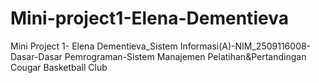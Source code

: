 # Mini-project1-Elena-Dementieva
Mini Project 1- Elena Dementieva_Sistem Informasi(A)-NIM_2509116008-Dasar-Dasar Pemrograman-Sistem Manajemen Pelatihan&Pertandingan Cougar Basketball Club


